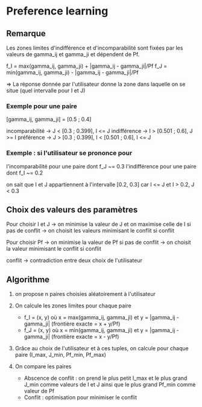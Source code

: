# Preference learning

## Remarque

Les zones limites d'indifférence et d'incomparabilité sont fixées par les valeurs de gamma_ij et gamma_ji et dépendent de Pf.

f_I = max(gamma_ij, gamma_ji) + |gamma_ij - gamma_ji|/Pf
f_J = min(gamma_ij, gamma_ji) - |gamma_ij - gamma_ji|/Pf

=> La réponse donnée par l'utilisateur donne la zone dans laquelle on se situe (quel intervalle pour I et J)

### Exemple pour une paire
[gamma_ij, gamma_ji] = [0.5 ; 0.4]

incomparabilité     ->  J < [0.3 ; 0.399],  I <= J
indifférence        ->  I > [0.501 ; 0.6],  J >= I
préférence          ->  J > [0.3 ; 0.399],  I < [0.501 ; 0.6],  I <= J





### Exemple : si l'utilisateur se prononce pour 
l'incomparabilité pour une paire dont f_J ~= 0.3
l'indifférence pour une paire dont f_I ~= 0.2

on sait que I et J appartiennent à l'intervalle [0.2, 0.3] car I <= J et I > 0.2, J < 0.3



## Choix des valeurs des paramètres

Pour choisir I et J -> on minimise la valeur de J et on maximise celle de I     si pas de conflit
                    -> on choisit les valeurs minimisant le conflit             si conflit


Pour choisir Pf -> on minimise la valeur de Pf                                  si pas de conflit
                -> on choisit la valeur minimisant le conflit                   si conflit


conflit -> contradiction entre deux choix de l'utilisateur


## Algorithme

1. on propose n paires choisies aléatoirement à l'utilisateur

2. On calcule les zones limites pour chaque paire
    - f_I = (x, y) où x = max(gamma_ij, gamma_ji) et y = |gamma_ij - gamma_ji| (frontière exacte = x + y/Pf)
    - f_J = (x, y) où x = min(gamma_ij, gamma_ji) et y = |gamma_ij - gamma_ji| (frontière exacte = x - y/Pf)

3. Grâce au choix de l'utilisateur et à ces tuples, on calcule pour chaque paire (I_max, J_min, Pf_min, Pf_max)

4. On compare les paires
    - Abscence de conflit : on prend le plus petit I_max et le plus grand J_min comme valeurs de I et J ainsi que le plus grand Pf_min comme valeur de Pf
    - Conflit : optimisation pour minimiser le conflit